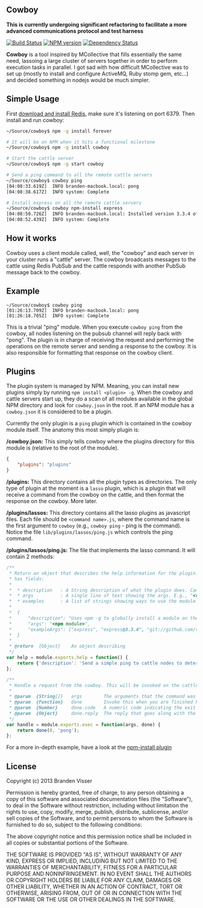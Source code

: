 ## Cowboy

**This is currently undergoing significant refactoring to facilitate a more advanced communications protocol and test harness**

[![Build Status](https://travis-ci.org/mrvisser/node-cowboy.png?branch=master)](https://travis-ci.org/mrvisser/node-cowboy) [![NPM version](https://badge.fury.io/js/cowboy.png)](http://badge.fury.io/js/cowboy) [![Dependency Status](https://gemnasium.com/mrvisser/node-cowboy.png)](https://gemnasium.com/mrvisser/node-cowboy)

**Cowboy** is a tool inspired by MCollective that fills essentially the same need, lassoing a large cluster of servers together in order to perform execution tasks in parallel. I got sad with how difficult MCollective was to set up (mostly to install and configure ActiveMQ, Ruby stomp gem, etc...) and decided something in nodejs would be much simpler.

## Simple Usage

First [download and install Redis](http://redis.io/download), make sure it's listening on port 6379. Then install and run cowboy:

```bash
~/Source/cowboy$ npm -g install forever

# It will be on NPM when it hits a functional milestone
~/Source/cowboy$ npm -g install cowboy

# Start the cattle server
~/Source/cowboy$ npm -g start cowboy

# Send a ping command to all the remote cattle servers
~/Source/cowboy$ cowboy ping
[04:08:33.619Z]  INFO branden-macbook.local: pong
[04:08:38.617Z]  INFO system: Complete

# Install express on all the remote cattle servers
~/Source/cowboy$ cowboy npm-install express
[04:08:50.726Z]  INFO branden-macbook.local: Installed version 3.3.4 of module express
[04:08:52.439Z]  INFO system: Complete
```

## How it works

Cowboy uses a client module called, well, the "cowboy" and each server in your cluster runs a "cattle" server. The cowboy broadcasts messages to the cattle using Redis PubSub and the cattle responds with another PubSub message back to the cowboy.

## Example

```
~/Source/cowboy$ cowboy ping
[01:26:13.709Z]  INFO branden-macbook.local: pong
[01:26:18.705Z]  INFO system: Complete
```

This is a trivial "ping" module. When you execute `cowboy ping` from the cowboy, all nodes listening on the pubsub channel will reply back with "pong". The plugin is in charge of receiving the request and performing the operations on the remote server and sending a response to the cowboy. It is also responsible for formatting that response on the cowboy client.

## Plugins

The plugin system is managed by NPM. Meaning, you can install new plugins simply by running `npm install <plugin> -g`. When the cowboy and cattle servers start up, they do a scan of all modules available in the global NPM directory and look for `cowboy.json` in the root. If an NPM module has a `cowboy.json` it is considered to be a plugin.

Currently the only plugin is a `ping` plugin which is contained in the cowboy module itself. The anatomy this most simply plugin is:

**/cowboy.json:** This simply tells cowboy where the plugins directory for this module is (relative to the root of the module).

```json
{
    "plugins": "plugins"
}
```

**/plugins:** This directory contains all the plugin types as directories. The only type of plugin at the moment is a `lasso` plugin, which is a plugin that will receive a command from the cowboy on the cattle, and then format the response on the cowboy. More later.

**/plugins/lassos:** This directory contains all the lasso plugins as javascript files. Each file should be `<command name>.js`, where the command name is the first argument to `cowboy` (e.g., `cowboy ping` - ping is the command). Notice the file `lib/plugins/lassos/ping.js` which controls the ping command.

**/plugins/lassos/ping.js:** The file that implements the lasso command. It will contain 2 methods:

```javascript
/**
 * Return an object that describes the help information for the plugin. The object
 * has fields:
 *
 *  * description   : A String description of what the plugin does. Can be multiple lines.
 *  * args          : A single line of text showing the args. E.g., "<required option> [<optional option>] [-v] [-d <directory>]"
 *  * examples      : A list of strings showing ways to use the module
 *
 *  {
 *      "description": "Uses npm -g to globally install a module on the cattle nodes.",
 *      "args": "<npm module>",
 *      "exampleArgs": ["express", "express@3.3.4", "git://github.com/visionmedia/express"]
 *  }
 *
 * @return  {Object}    An object describing
 */
var help = module.exports.help = function() {
    return {'description': 'Send a simple ping to cattle nodes to determine if they are active and listening.'};
};

/**
 * Handle a request from the cowboy. This will be invoked on the cattle node.
 *
 * @param  {String[]}   args        The arguments that the command was invoked with
 * @param  {Function}   done        Invoke this when you are finished handling the request
 * @param  {Number}     done.code   A numeric code indicating the exit status. 0 should indicate success, anything above 0 should indicate some plugin-specific error code.
 * @param  {Object}     done.reply  The reply that goes along with the code. Can be any arbitrary String or Object
 */
var handle = module.exports.exec = function(args, done) {
    return done(0, 'pong');
};
```

For a more in-depth example, have a look at the [npm-install plugin](https://github.com/mrvisser/node-cowboy/blob/master/plugins/lassos/npm-install.js)

## License

Copyright (c) 2013 Branden Visser

Permission is hereby granted, free of charge, to any person obtaining a copy of this software and associated documentation files (the "Software"), to deal in the Software without restriction, including without limitation the rights to use, copy, modify, merge, publish, distribute, sublicense, and/or sell copies of the Software, and to permit persons to whom the Software is furnished to do so, subject to the following conditions:

The above copyright notice and this permission notice shall be included in all copies or substantial portions of the Software.

THE SOFTWARE IS PROVIDED "AS IS", WITHOUT WARRANTY OF ANY KIND, EXPRESS OR IMPLIED, INCLUDING BUT NOT LIMITED TO THE WARRANTIES OF MERCHANTABILITY, FITNESS FOR A PARTICULAR PURPOSE AND NONINFRINGEMENT. IN NO EVENT SHALL THE AUTHORS OR COPYRIGHT HOLDERS BE LIABLE FOR ANY CLAIM, DAMAGES OR OTHER LIABILITY, WHETHER IN AN ACTION OF CONTRACT, TORT OR OTHERWISE, ARISING FROM, OUT OF OR IN CONNECTION WITH THE SOFTWARE OR THE USE OR OTHER DEALINGS IN THE SOFTWARE.
